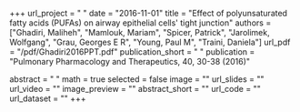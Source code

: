 +++
url_project = " "
date = "2016-11-01"
title = "Effect of polyunsaturated fatty acids (PUFAs) on airway epithelial cells' tight junction"
authors = ["Ghadiri, Maliheh", "Mamlouk, Mariam", "Spicer, Patrick", "Jarolimek, Wolfgang", "Grau, Georges E R", "Young, Paul M", "Traini, Daniela"]
url_pdf = "/pdf/Ghadiri2016PPT.pdf"
publication_short = " "
publication = "Pulmonary Pharmacology and Therapeutics, 40, 30-38 (2016)"

abstract = " "
math = true
selected = false
image = ""
url_slides = ""
url_video = ""
image_preview = ""
abstract_short = ""
url_code = ""
url_dataset = ""
+++